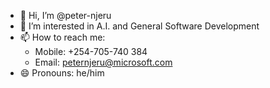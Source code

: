 - 👋 Hi, I’m @peter-njeru
- 👀 I’m interested in A.I. and General Software Development
- 📫 How to reach me:
  - Mobile: +254-705-740 384
  - Email: peternjeru@microsoft.com
- 😄 Pronouns: he/him
